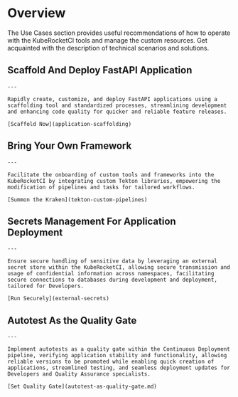 # Overview

The Use Cases section provides useful recommendations of how to operate with the KubeRocketCI tools and manage the custom resources. Get acquainted with the description of technical scenarios and solutions.

## Scaffold And Deploy FastAPI Application

    ---

    Rapidly create, customize, and deploy FastAPI applications using a scaffolding tool and standardized processes, streamlining development and enhancing code quality for quicker and reliable feature releases.

    [Scaffold Now](application-scaffolding)

## Bring Your Own Framework

    ---

    Facilitate the onboarding of custom tools and frameworks into the KubeRocketCI by integrating custom Tekton libraries, empowering the modification of pipelines and tasks for tailored workflows.

    [Summon the Kraken](tekton-custom-pipelines)

## Secrets Management For Application Deployment

    ---

    Ensure secure handling of sensitive data by leveraging an external secret store within the KubeRocketCI, allowing secure transmission and usage of confidential information across namespaces, facilitating secure connections to databases during development and deployment, tailored for Developers.

    [Run Securely](external-secrets)

## Autotest As the Quality Gate

    ---

    Implement autotests as a quality gate within the Continuous Deployment pipeline, verifying application stability and functionality, allowing reliable versions to be promoted while enabling quick creation of applications, streamlined testing, and seamless deployment updates for Developers and Quality Assurance specialists.

    [Set Quality Gate](autotest-as-quality-gate.md)
